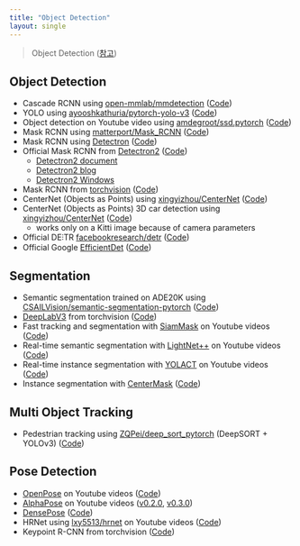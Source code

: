 ```yaml
---
title: "Object Detection"
layout: single
---
```


> Object Detection ([참고][1])

## Object Detection
* Cascade RCNN using [open-mmlab/mmdetection][1-1] ([Code][1-2]) 
* YOLO using [ayooshkathuria/pytorch-yolo-v3][1-3] ([Code][1-4]) 
* Object detection on Youtube video using [amdegroot/ssd.pytorch][1-5] ([Code][1-6]) 
* Mask RCNN using [matterport/Mask_RCNN][1-7] ([Code][1-8])
* Mask RCNN using [Detectron][1-9] ([Code][1-10])
* Official Mask RCNN from [Detectron2][1-11] ([Code][1-12])
  * [Detectron2 document][1-121]
  * [Detectron2 blog][1-122]
  * [Detectron2 Windows][1-123]
* Mask RCNN from [torchvision][1-13] ([Code][1-14])
* CenterNet (Objects as Points) using [xingyizhou/CenterNet][1-15] ([Code][1-16])
* CenterNet (Objects as Points) 3D car detection using [xingyizhou/CenterNet][1-17] ([Code][1-18])
  * works only on a Kitti image because of camera parameters
* Official DE⫶TR [facebookresearch/detr][1-19] ([Code][1-20])
* Official Google [EfficientDet][1-21] ([Code][1-22])

## Segmentation
* Semantic segmentation trained on ADE20K using [CSAILVision/semantic-segmentation-pytorch][2-1] ([Code][2-2])
* [DeepLabV3][2-3] from torchvision ([Code][2-4])
* Fast tracking and segmentation with [SiamMask][2-5] on Youtube videos ([Code][2-6])
* Real-time semantic segmentation with [LightNet++][2-7] on Youtube videos ([Code][2-8])
* Real-time instance segmentation with [YOLACT][2-9] on Youtube videos ([Code][2-10])
* Instance segmentation with [CenterMask][2-11] ([Code][2-12])

## Multi Object Tracking
* Pedestrian tracking using [ZQPei/deep_sort_pytorch][3-1] (DeepSORT + YOLOv3) ([Code][3-2])

## Pose Detection
* [OpenPose][4-1] on Youtube videos ([Code][4-2])
* [AlphaPose][4-3] on Youtube videos ([v0.2.0][4-4], [v0.3.0][4-5])
* [DensePose][4-6] ([Code][4-7])
* HRNet using [lxy5513/hrnet][4-8] on Youtube videos ([Code][4-9])
* Keypoint R-CNN from torchvision ([Code][4-10])

[1]: https://github.com/tugstugi/dl-colab-notebooks?tab=readme-ov-file
[1-1]: https://github.com/open-mmlab/mmdetection
[1-2]: https://colab.research.google.com/drive/1i_eBdhz5wjH-i6aHn-NR_n_WOdCNnySE?usp=sharing
[1-3]: https://github.com/ayooshkathuria/pytorch-yolo-v3
[1-4]: https://colab.research.google.com/drive/1k-R2704W0ePZSvplhzkmrrlrh_aywqLK?usp=sharing
[1-5]: https://github.com/amdegroot/ssd.pytorch
[1-6]: https://colab.research.google.com/drive/1Z6mm78-wN0o79MV0E4qMRnTU64_GjVQ5?usp=sharing
[1-7]: https://github.com/matterport/Mask_RCNN
[1-8]: https://colab.research.google.com/drive/12NVAg-GLI0Z-SzvDII3MyjSoNDemVVBp?usp=sharing
[1-9]: https://github.com/facebookresearch/Detectron
[1-10]: https://colab.research.google.com/drive/1UvLs86Ku29c_XlaKuLVdt4-jc3mJahTX?usp=sharing
[1-11]: https://github.com/facebookresearch/detectron2
[1-12]: https://colab.research.google.com/drive/1Pre3Z0SEGdv6Za8f5TKQQw3MLOILQQTo?usp=sharing
[1-121]: https://detectron2.readthedocs.io/en/latest/
[1-122]: https://ai.meta.com/blog/-detectron2-a-pytorch-based-modular-object-detection-library-/
[1-123]: https://github.com/conansherry/detectron2
[1-13]: https://pytorch.org/tutorials/intermediate/torchvision_tutorial.html
[1-14]: https://colab.research.google.com/drive/1WCAnSNLBSpgMY6fSBo_OYqntVTbRaE2e?usp=sharing
[1-15]: https://github.com/xingyizhou/CenterNet
[1-16]: https://colab.research.google.com/drive/1jdGY0TdKD6Kb0eIN2R3DPkj98l6ZLQv4?usp=sharing
[1-17]: https://github.com/xingyizhou/CenterNet
[1-18]: https://colab.research.google.com/drive/1pGWSRLdBfXGk_lJlg2uRCXTk52lsU5rq?usp=sharing
[1-19]: https://github.com/facebookresearch/detr
[1-20]: https://colab.research.google.com/drive/1E2ks5-oy6tF92DqeIvnVfvIsPJaKDJXr?usp=sharing
[1-21]: https://arxiv.org/abs/1911.09070
[1-22]: https://colab.research.google.com/drive/1TKMeJJB3pFXlljC5PpdQMy064WNFll8T?usp=sharing
[2-1]: https://github.com/CSAILVision/semantic-segmentation-pytorch
[2-2]: https://colab.research.google.com/drive/1HJC0w9yunxRu8bFlHLZkSgSvsydBhmv4?usp=sharing
[2-3]: https://arxiv.org/abs/1706.05587
[2-4]: https://colab.research.google.com/drive/1BJOQmbpSo6NukXNMnt2MsyzBc2u0daNI?usp=sharing
[2-5]: https://github.com/foolwood/SiamMask
[2-6]: https://colab.research.google.com/drive/167uAEBZ3LI0O83aopEKZNAiVRDVm3RG1?usp=sharing
[2-7]: https://github.com/linksense/LightNetPlusPlus
[2-8]: https://colab.research.google.com/drive/1mwbgebnWWUCwXducWNarYEJk7XVOA63Z?usp=sharing
[2-9]: https://github.com/dbolya/yolact
[2-10]: https://colab.research.google.com/drive/17RCR5Jyl_fZcm-UPpM8kOAFHe3S_irIy?usp=sharing
[2-11]: https://github.com/youngwanLEE/CenterMask/
[2-12]: https://colab.research.google.com/drive/1eNLyh25yW8T_U2F4xUOH62v3HPnwVjc3?usp=sharing
[3-1]: https://github.com/ZQPei/deep_sort_pytorch
[3-2]: https://colab.research.google.com/drive/1bbFvVTeNibqas_nFbNT7Vf1_Wmh3nz-b?usp=sharing
[4-1]: https://github.com/CMU-Perceptual-Computing-Lab/openpose
[4-2]: https://colab.research.google.com/drive/11rzC9TLnqkyrKGBsf0PsF1iT5LSHw2Rc?usp=sharing
[4-3]: https://github.com/MVIG-SJTU/AlphaPose
[4-4]: https://colab.research.google.com/drive/1HDJx6UT9fQpaeuDRHr35Xtn4EdWMQQbY?usp=sharing
[4-5]: https://colab.research.google.com/drive/1Xr6712_GvOtn2_cQBxPuHARcfqE3mItV?usp=sharing
[4-6]: https://github.com/facebookresearch/DensePose
[4-7]: https://colab.research.google.com/drive/1LpYk8S9VGRUX8RFR65SRug60NEq6C6fs?usp=sharing
[4-8]: https://github.com/lxy5513/hrnet
[4-9]: https://colab.research.google.com/drive/1wPdVsuTQzPY0gaaOgVPh3Oymk9bJ95Jh?usp=sharing
[4-10]: https://colab.research.google.com/drive/1PzbSxz7ECyDCWorGZfAX4c83BZ1OTQC6?usp=sharing

